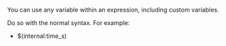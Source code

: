 You can use any variable within an expression, including custom variables.

Do so with the normal syntax. For example:

- $(internal:time_s)
